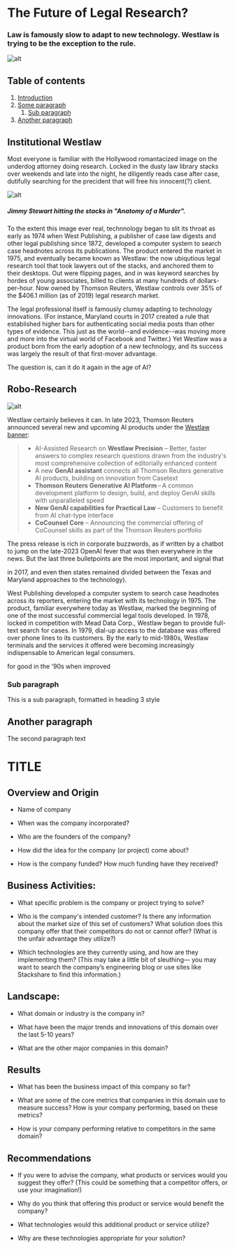 # The Future of Legal Research?
### Law is famously slow to adapt to new technology.  Westlaw is trying to be the exception to the rule.

![alt](https://cdn.discordapp.com/attachments/1148303423045910558/1206362017217122304/smashmcadams_A_robot_doing_legal_research_with_law_books_in_the_b6c68828-4be3-4f8e-bb21-ebf87bf2bcbc.png?ex=65dbbb2e&is=65c9462e&hm=5672c14fac190c45e47ece89738e26e61f2c0563a8f96642fea50bb98ab16890&)

## Table of contents
1. [Introduction](#introduction)
2. [Some paragraph](#paragraph1)
    1. [Sub paragraph](#subparagraph1)
3. [Another paragraph](#paragraph2)

## Institutional Westlaw <a name="introduction"></a>
Most everyone is familiar with the Hollywood romantacized image on the underdog attorney doing research.  Locked in the dusty law library stacks over weekends and late into the night, he diligently reads case after case, dutifully searching for the precident that will free his innocent(?) client.

![alt](https://reellibrarians.files.wordpress.com/2014/04/anatomyofamurderlawbooks-e1550100366918.jpg)
##### <i>Jimmy Stewart hitting the stacks in "Anatomy of a Murder".</i>

To the extent this image ever real, technnology began to slit its throat as early as 1974 when West Publishing, a publisher of case law digests and other legal publishing since 1872, developed a computer system to search case headnotes across its publications. The product entered the market in 1975, and eventually became known as Westlaw: the now ubiqutious legal research tool that took lawyers out of the stacks, and anchored them to their desktops. Out were flipping pages, and in was keyword searches by hordes of young associates, billed to clients at many hundreds of dollars-per-hour. Now owned by Thomson Reuters, Westlaw controls over 35% of the $406.1 million (as of 2019) legal research market.

The legal professional itself is famously clumsy adapting to technology innovations.  (For instance, Maryland courts in 2017 created a rule that established higher bars for authenticating social media posts than other types of evidence.  This just as the world--and evidence--was moving more and more into the virtual world of Facebook and Twitter.) Yet Westlaw was a product born from the early adoption of a new technology, and its success was largely the result of that first-mover advantage. 

The question is, can it do it again in the age of AI?

## Robo-Research <a name="paragraph1"></a>
![alt](https://cdn.discordapp.com/attachments/1148303423045910558/1206376142164987944/smashmcadams_A_robot_doing_legal_research_with_law_books_in_the_d807a4e5-d688-4338-9df2-07517f7fb64a.png?ex=65dbc855&is=65c95355&hm=a8750ebf054ee924c82a7b70a1d68724d00415998d0701afa779973805c2eb9b&)

Westlaw certainly believes it can.  In late 2023, Thomson Reuters announced several new and upcoming AI products under the [Westlaw banner](https://www.prnewswire.com/news-releases/thomson-reuters-launches-generative-ai-powered-solutions-to-transform-how-legal-professionals-work-301989149.html):

>- AI-Assisted Research on <b>Westlaw Precision</b> – Better, faster answers to complex research questions drawn from the industry's most comprehensive collection of editorially enhanced content  
>- A new **GenAI assistant** connects all Thomson Reuters generative AI products, building on innovation from Casetext 
>- <b>Thomson Reuters Generative AI Platform</b> – A common development platform to design, build, and deploy GenAI skills with unparalleled speed  
>- <b>New GenAI capabilities for Practical Law</b> – Customers to benefit from AI chat-type interface 
>- <b>CoCounsel Core</b> – Announcing the commercial offering of CoCounsel skills as part of the Thomson Reuters portfolio 

The press release is rich in corporate buzzwords, as if written by a chatbot to jump on the late-2023 OpenAI fever that was then everywhere in the news.  But the last three bulletpoints are the most important, and signal that 

in 2017, and even then states remained divided between the Texas and Maryland approaches to the technology).

West Publishing developed a computer system to search case headnotes across its reporters, entering the market with its technology in 1975. The product, familiar everywhere today as Westlaw, marked the beginning of one of the most successful commercial legal tools developed. In 1978, locked in competition with Mead Data Corp., Westlaw began to provide full-text search for cases. In 1979, dial-up access to the database was offered over phone lines to its customers. By the early to mid-1980s, Westlaw terminals and the services it offered were becoming increasingly indispensable to American legal consumers.

for good in the '90s when improved 

### Sub paragraph <a name="subparagraph1"></a>
This is a sub paragraph, formatted in heading 3 style

## Another paragraph <a name="paragraph2"></a>
The second paragraph text

# TITLE

## Overview and Origin

* Name of company

* When was the company incorporated?

* Who are the founders of the company?

* How did the idea for the company (or project) come about?

* How is the company funded? How much funding have they received?


## Business Activities:

* What specific problem is the company or project trying to solve?

* Who is the company's intended customer?  Is there any information about the market size of this set of customers?
What solution does this company offer that their competitors do not or cannot offer? (What is the unfair advantage they utilize?)

* Which technologies are they currently using, and how are they implementing them? (This may take a little bit of sleuthing–– you may want to search the company’s engineering blog or use sites like Stackshare to find this information.)


## Landscape:

* What domain or industry is the company in?

* What have been the major trends and innovations of this domain over the last 5-10 years?

* What are the other major companies in this domain?


## Results

* What has been the business impact of this company so far?

* What are some of the core metrics that companies in this domain use to measure success? How is your company performing, based on these metrics?

* How is your company performing relative to competitors in the same domain?


## Recommendations

* If you were to advise the company, what products or services would you suggest they offer? (This could be something that a competitor offers, or use your imagination!)

* Why do you think that offering this product or service would benefit the company?

* What technologies would this additional product or service utilize?

* Why are these technologies appropriate for your solution?
